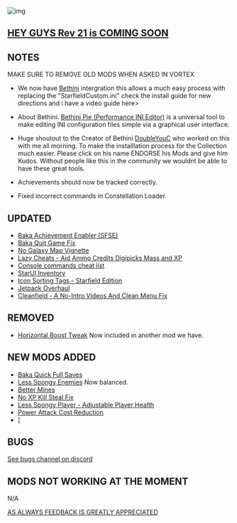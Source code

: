 ![img](https://s11.gifyu.com/images/SgCoI.png)

## [HEY GUYS Rev 21 is COMING SOON](https://)

## NOTES

MAKE SURE TO REMOVE OLD MODS WHEN ASKED IN VORTEX

- We now have [Bethini](https://www.nexusmods.com/site/mods/631?tab=description) intergration this allows a much easy process with replacing the "StarfieldCustom.ini" check the install guide for new directions and i have a video guide here>
- About Bethini. [Bethini Pie (Performance INI Editor)](https://www.nexusmods.com/site/mods/631?tab=description) is a universal tool to make editing INI configuration files simple via a graphical user interface.
- Huge shoutout to the Creator of Bethini [DoubleYouC](https://www.nexusmods.com/site/users/5045901) who worked on this with me all morning. To make the installlation process for the Collection much easier. Please click on his name ENDORSE his Mods and give him Kudos. Without people like this in the community we wouldnt be able to have these great tools.

- Achievements should now be tracked correctly.
- Fixed incorrect commands in Constellation Loader.

## UPDATED

- [Baka Achievement Enabler (SFSE)](https://www.nexusmods.com/starfield/mods/658?tab=description)
- [Baka Quit Game Fix](https://www.nexusmods.com/starfield/mods/1662?tab=description)
- [No Galaxy Map Vignette](https://www.nexusmods.com/starfield/mods/1268?tab=description)
- [Lazy Cheats - Aid Ammo Credits Digipicks Mass and XP](https://www.nexusmods.com/starfield/mods/183)
- [Console commands cheat list](https://www.nexusmods.com/starfield/mods/607)
- [StarUI Inventory](https://www.nexusmods.com/starfield/mods/773)
- [Icon Sorting Tags - Starfield Edition](https://www.nexusmods.com/starfield/mods/312)
- [Jetpack Overhaul](https://www.nexusmods.com/starfield/mods/569?tab=description)
- [Cleanfield - A No-Intro Videos And Clean Menu Fix](https://www.nexusmods.com/starfield/mods/88)

## REMOVED

- [Horizontal Boost Tweak](https://www.nexusmods.com/starfield/mods/1546) Now included in another mod we have.

## NEW MODS ADDED

- [Baka Quick Full Saves](https://www.nexusmods.com/starfield/mods/1750?tab=description)
- [Less Spongy Enemies](https://www.nexusmods.com/starfield/mods/344) Now balanced.
- [Better Mines](https://www.nexusmods.com/starfield/mods/1185?tab=description)
- [No XP Kill Steal Fix](https://www.nexusmods.com/starfield/mods/1018?tab=description)
- [Less Spongy Player - Adjustable Player Health](https://www.nexusmods.com/starfield/mods/1160?tab=description)
- [Power Attack Cost Reduction](https://www.nexusmods.com/starfield/mods/1245?tab=description)
- [


## BUGS

[See bugs channel on discord](https://discord.gg/xZNztPjA2u)

## MODS NOT WORKING AT THE MOMENT

N/A

[AS ALWAYS FEEDBACK IS GREATLY APPRECIATED](https://)
